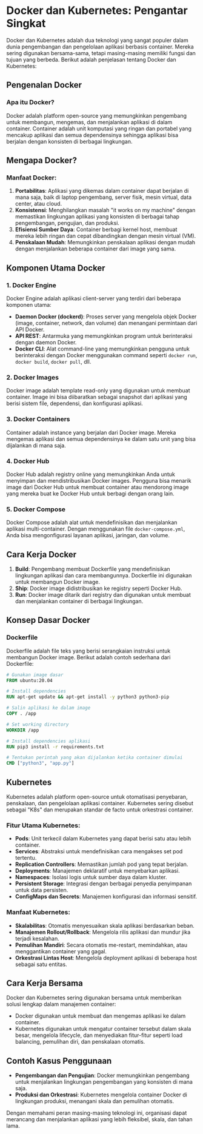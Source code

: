 # Docker dan Kubernetes: Pengantar Singkat

Docker dan Kubernetes adalah dua teknologi yang sangat populer dalam dunia pengembangan dan pengelolaan aplikasi berbasis container. Mereka sering digunakan bersama-sama, tetapi masing-masing memiliki fungsi dan tujuan yang berbeda. Berikut adalah penjelasan tentang Docker dan Kubernetes:

## Pengenalan Docker

### Apa itu Docker?
Docker adalah platform open-source yang memungkinkan pengembang untuk membangun, mengemas, dan menjalankan aplikasi di dalam container. Container adalah unit komputasi yang ringan dan portabel yang mencakup aplikasi dan semua dependensinya sehingga aplikasi bisa berjalan dengan konsisten di berbagai lingkungan.

## Mengapa Docker?
### Manfaat Docker:
1. **Portabilitas**: Aplikasi yang dikemas dalam container dapat berjalan di mana saja, baik di laptop pengembang, server fisik, mesin virtual, data center, atau cloud.
2. **Konsistensi**: Menghilangkan masalah "it works on my machine" dengan memastikan lingkungan aplikasi yang konsisten di berbagai tahap pengembangan, pengujian, dan produksi.
3. **Efisiensi Sumber Daya**: Container berbagi kernel host, membuat mereka lebih ringan dan cepat dibandingkan dengan mesin virtual (VM).
4. **Penskalaan Mudah**: Memungkinkan penskalaan aplikasi dengan mudah dengan menjalankan beberapa container dari image yang sama.

## Komponen Utama Docker
### 1. Docker Engine
Docker Engine adalah aplikasi client-server yang terdiri dari beberapa komponen utama:
- **Daemon Docker (dockerd)**: Proses server yang mengelola objek Docker (image, container, network, dan volume) dan menangani permintaan dari API Docker.
- **API REST**: Antarmuka yang memungkinkan program untuk berinteraksi dengan daemon Docker.
- **Docker CLI**: Alat command-line yang memungkinkan pengguna untuk berinteraksi dengan Docker menggunakan command seperti `docker run`, `docker build`, `docker pull`, dll.

### 2. Docker Images
Docker image adalah template read-only yang digunakan untuk membuat container. Image ini bisa diibaratkan sebagai snapshot dari aplikasi yang berisi sistem file, dependensi, dan konfigurasi aplikasi.

### 3. Docker Containers
Container adalah instance yang berjalan dari Docker image. Mereka mengemas aplikasi dan semua dependensinya ke dalam satu unit yang bisa dijalankan di mana saja.

### 4. Docker Hub
Docker Hub adalah registry online yang memungkinkan Anda untuk menyimpan dan mendistribusikan Docker images. Pengguna bisa menarik image dari Docker Hub untuk membuat container atau mendorong image yang mereka buat ke Docker Hub untuk berbagi dengan orang lain.

### 5. Docker Compose
Docker Compose adalah alat untuk mendefinisikan dan menjalankan aplikasi multi-container. Dengan menggunakan file `docker-compose.yml`, Anda bisa mengonfigurasi layanan aplikasi, jaringan, dan volume.

## Cara Kerja Docker
1. **Build**: Pengembang membuat Dockerfile yang mendefinisikan lingkungan aplikasi dan cara membangunnya. Dockerfile ini digunakan untuk membangun Docker image.
2. **Ship**: Docker image didistribusikan ke registry seperti Docker Hub.
3. **Run**: Docker image ditarik dari registry dan digunakan untuk membuat dan menjalankan container di berbagai lingkungan.

## Konsep Dasar Docker

### Dockerfile
Dockerfile adalah file teks yang berisi serangkaian instruksi untuk membangun Docker image. Berikut adalah contoh sederhana dari Dockerfile:

```dockerfile
# Gunakan image dasar
FROM ubuntu:20.04

# Install dependencies
RUN apt-get update && apt-get install -y python3 python3-pip

# Salin aplikasi ke dalam image
COPY . /app

# Set working directory
WORKDIR /app

# Install dependencies aplikasi
RUN pip3 install -r requirements.txt

# Tentukan perintah yang akan dijalankan ketika container dimulai
CMD ["python3", "app.py"]
```

## Kubernetes

Kubernetes adalah platform open-source untuk otomatisasi penyebaran, penskalaan, dan pengelolaan aplikasi container. Kubernetes sering disebut sebagai "K8s" dan merupakan standar de facto untuk orkestrasi container.

### Fitur Utama Kubernetes:

- **Pods**: Unit terkecil dalam Kubernetes yang dapat berisi satu atau lebih container.
- **Services**: Abstraksi untuk mendefinisikan cara mengakses set pod tertentu.
- **Replication Controllers**: Memastikan jumlah pod yang tepat berjalan.
- **Deployments**: Manajemen deklaratif untuk menyebarkan aplikasi.
- **Namespaces**: Isolasi logis untuk sumber daya dalam kluster.
- **Persistent Storage**: Integrasi dengan berbagai penyedia penyimpanan untuk data persisten.
- **ConfigMaps dan Secrets**: Manajemen konfigurasi dan informasi sensitif.

### Manfaat Kubernetes:

- **Skalabilitas**: Otomatis menyesuaikan skala aplikasi berdasarkan beban.
- **Manajemen Rollout/Rollback**: Mengelola rilis aplikasi dan mundur jika terjadi kesalahan.
- **Pemulihan Mandiri**: Secara otomatis me-restart, memindahkan, atau menggantikan container yang gagal.
- **Orkestrasi Lintas Host**: Mengelola deployment aplikasi di beberapa host sebagai satu entitas.

## Cara Kerja Bersama

Docker dan Kubernetes sering digunakan bersama untuk memberikan solusi lengkap dalam manajemen container:

- Docker digunakan untuk membuat dan mengemas aplikasi ke dalam container.
- Kubernetes digunakan untuk mengatur container tersebut dalam skala besar, mengelola lifecycle, dan menyediakan fitur-fitur seperti load balancing, pemulihan diri, dan penskalaan otomatis.

## Contoh Kasus Penggunaan

- **Pengembangan dan Pengujian**: Docker memungkinkan pengembang untuk menjalankan lingkungan pengembangan yang konsisten di mana saja.
- **Produksi dan Orkestrasi**: Kubernetes mengelola container Docker di lingkungan produksi, menangani skala dan pemulihan otomatis.

Dengan memahami peran masing-masing teknologi ini, organisasi dapat merancang dan menjalankan aplikasi yang lebih fleksibel, skala, dan tahan lama.